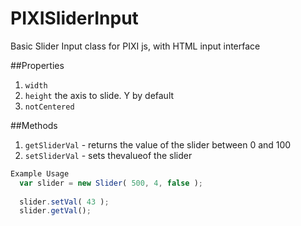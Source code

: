 # PIXISliderInput
Basic Slider Input class for PIXI js, with HTML input interface

##Properties
  1. ``` width ``` 
  2. ``` height ``` the axis to slide. Y by default
  3. ``` notCentered ``` 
  
##Methods

  1. ``` getSliderVal ``` - returns the value of the slider between 0 and 100
  2. ``` setSliderVal ``` - sets thevalueof the slider
  
```js  
Example Usage
  var slider = new Slider( 500, 4, false );
  
  slider.setVal( 43 );
  slider.getVal();
```  
